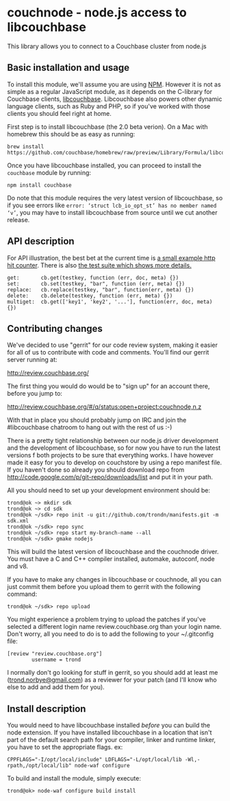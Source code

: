 couchnode - node.js access to libcouchbase
==========================================

This library allows you to connect to a Couchbase cluster from node.js

Basic installation and usage
--------------------

To install this module, we'll assume you are using [NPM](https://npmjs.org).
However it is not as simple as a regular JavaScript module,
as it depends on the C-library for Couchbase clients,
[libcouchbase](https://github.com/couchbase/libcouchbase). Libcouchbase
also powers other dynamic language clients, such as Ruby and PHP, so
if you've worked with those clients you should feel right at home.

First step is to install libcouchbase (the 2.0 beta verion). On a Mac
with homebrew this should be as easy as running:

    brew install https://github.com/couchbase/homebrew/raw/preview/Library/Formula/libcouchbase.rb

Once you have libcouchbase installed, you can proceed to install the
`couchbase` module by running:

    npm install couchbase

Do note that this module requires the very latest version of libcouchbase,
so if you see errors like `error: ‘struct lcb_io_opt_st’ has no member named ‘v’`, you may have to install libcouchbase from
source until we cut another release.


API description
---------------

For API illustration, the best bet at the current time is [a small example http hit counter](https://github.com/couchbase/couchnode/tree/master/example.js). There is also [the test suite which shows more details.](https://github.com/couchbase/couchnode/tree/master/tests)

    get:       cb.get(testkey, function (err, doc, meta) {})
    set:       cb.set(testkey, "bar", function (err, meta) {})
    replace:   cb.replace(testkey, "bar", function(err, meta) {})
    delete:    cb.delete(testkey, function (err, meta) {})
    multiget:  cb.get(['key1', 'key2', '...'], function(err, doc, meta) {})


Contributing changes
--------------------

We've decided to use "gerrit" for our code review system, making it
easier for all of us to contribute with code and comments. You'll
find our gerrit server running at:

http://review.couchbase.org/

The first thing you would do would be to "sign up" for an account
there, before you jump to:

http://review.couchbase.org/#/q/status:open+project:couchnode,n,z

With that in place you should probably jump on IRC and join the #libcouchbase
chatroom to hang out with the rest of us :-)

There is a pretty tight relationship between our node.js driver
development and the development of libcouchbase, so for now you have
to run the latest versions f both projects to be sure that everything
works. I have however made it easy for you to develop on couchstore by
using a repo manifest file. If you haven't done so already you should
download repo from http://code.google.com/p/git-repo/downloads/list
and put it in your path.

All you should need to set up your development environment should be:

    trond@ok ~> mkdir sdk
    trond@ok ~> cd sdk
    trond@ok ~/sdk> repo init -u git://github.com/trondn/manifests.git -m sdk.xml
    trond@ok ~/sdk> repo sync
    trond@ok ~/sdk> repo start my-branch-name --all
    trond@ok ~/sdk> gmake nodejs

This will build the latest version of libcouchbase and the couchnode
driver. You must have a C and C++ compiler installed, automake,
autoconf, node and v8.

If you have to make any changes in libcouchbase or couchnode,
all you can just commit them before you upload them to gerrit with the
following command:

    trond@ok ~/sdk> repo upload

You might experience a problem trying to upload the patches if you've
selected a different login name review.couchbase.org than your login
name. Don't worry, all you need to do is to add the following to your
~/.gitconfig file:

    [review "review.couchbase.org"]
            username = trond

I normally don't go looking for stuff in gerrit, so you should add at
least me (trond.norbye@gmail.com) as a reviewer for your patch (and
I'll know who else to add and add them for you).

Install description
-------------------

You would need to have libcouchbase installed _before_ you can build
the node extension. If you have installed libcouchbase in a location
that isn't part of the default search path for your compiler, linker
and runtime linker, you have to set the appropriate flags. ex:

    CPPFLAGS="-I/opt/local/include" LDFLAGS="-L/opt/local/lib -Wl,-rpath,/opt/local/lib" node-waf configure

To build and install the module, simply execute:

    trond@ok> node-waf configure build install

